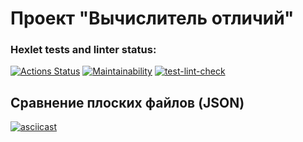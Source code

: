 # Проект "Вычислитель отличий"

### Hexlet tests and linter status:
[![Actions Status](https://github.com/AnastasiaVAV/frontend-project-46/actions/workflows/hexlet-check.yml/badge.svg)](https://github.com/AnastasiaVAV/frontend-project-46/actions)
[![Maintainability](https://qlty.sh/badges/d4da5c3d-049b-4a86-8494-59c54013eeab/maintainability.svg)](https://qlty.sh/gh/AnastasiaVAV/projects/frontend-project-46)
[![test-lint-check](https://github.com/AnastasiaVAV/frontend-project-46/actions/workflows/test-lint-check.yml/badge.svg)](https://github.com/AnastasiaVAV/frontend-project-46/actions/workflows/test-lint-check.yml)

## Сравнение плоских файлов (JSON)
[![asciicast](https://asciinema.org/a/4QbcWf5OD12n7gN19VzPPot7u.svg)](https://asciinema.org/a/4QbcWf5OD12n7gN19VzPPot7u)